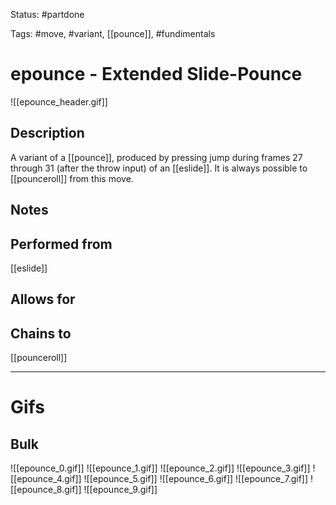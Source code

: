 Status: #partdone

Tags: #move, #variant, [[pounce]], #fundimentals

# epounce - Extended Slide-Pounce
![[epounce_header.gif]]
## Description
A variant of a [[pounce]], produced by pressing jump during frames 27 through 31 (after the throw input) of an [[eslide]]. It is always possible to [[pounceroll]] from this move.

## Notes


## Performed from
[[eslide]]

## Allows for


## Chains to
[[pounceroll]]

___
# Gifs
## Bulk
![[epounce_0.gif]]
![[epounce_1.gif]]
![[epounce_2.gif]]
![[epounce_3.gif]]
![[epounce_4.gif]]
![[epounce_5.gif]]
![[epounce_6.gif]]
![[epounce_7.gif]]
![[epounce_8.gif]]
![[epounce_9.gif]]